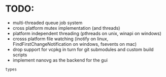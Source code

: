 # TODO:

* multi-threaded queue job system
* cross platform mutex implementation (and threads)
* platform independent threading
  (pthreads on unix, winapi on windows)
* crosss platform file watching (inotify on linux, FindFirstChangeNotification on windows, fsevents on mac)
* drop support for vcpkg in turn for git submodules and custom build scripts
* implement nanovg as the backend for the gui

`types`